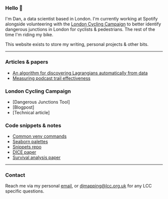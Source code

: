 ### Hello 👋

I'm Dan, a data scientist based in London. I'm currently working at Spotify alongside volunteering with the [London Cycling Campaign](https://lcc.org.uk/) to better identify dangerous junctions in London for cyclists & pedestrians. The rest of the time I'm riding my bike.

This website exists to store my writing, personal projects & other bits.

---

### Articles & papers

- [An algorithm for discovering Lagrangians automatically from data](https://arxiv.org/abs/1506.01293)
- [Measuring podcast trail effectiveness](https://medium.com/bbc-data-science/measuring-podcast-trail-effectiveness-76d1e8668aa)

### London Cycling Campaign

- [Dangerous Junctions Tool]
- [Blogpost]
- [Technical article]

### Code snippets & notes

- [Common venv commands](https://danielhills.github.io/2021/06/20/using-venv)
- [Seaborn palettes](https://danielhills.github.io/2022/08/14/palettes)
- [Snippets repo](https://github.com/danielhills/code-snippets)
- [DICE paper](https://danielhills.github.io/2021/04/13/DICE-paper)
- [Survival analysis paper](https://danielhills.github.io/2021/06/01/survival-paper)

---

### Contact

Reach me via my personal [email](mailto:danieljahills@gmail.com), or [djmapping@lcc.org.uk](mailto:djmapping@lcc.org.uk) for any LCC specific questions.
